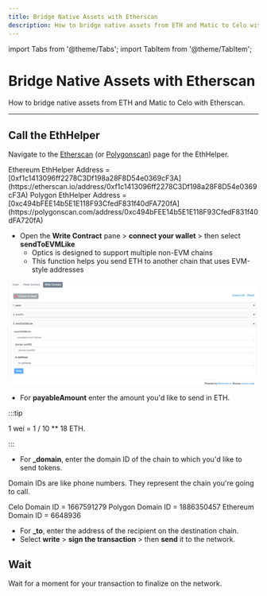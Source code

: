 ```yaml
---
title: Bridge Native Assets with Etherscan
description: How to bridge native assets from ETH and Matic to Celo with Etherscan.
---
```


import Tabs from '@theme/Tabs';
import TabItem from '@theme/TabItem';

# Bridge Native Assets with Etherscan

How to bridge native assets from ETH and Matic to Celo with Etherscan.

___
## Call the EthHelper

Navigate to the [Etherscan](https://etherscan.io/) (or [Polygonscan](https://polygonscan.com/)) page for the EthHelper.

<Tabs>
  <TabItem value="Ethereum" label="On Ethereum" default>
    Ethereum EthHelper Address = [0xf1c1413096ff2278C3Df198a28F8D54e0369cF3A](https://etherscan.io/address/0xf1c1413096ff2278C3Df198a28F8D54e0369cF3A)
  </TabItem>
  <TabItem value="Polygon" label="On Polygon">
    Polygon EthHelper Address = [0xc494bFEE14b5E1E118F93CfedF831f40dFA720fA](https://polygonscan.com/address/0xc494bFEE14b5E1E118F93CfedF831f40dFA720fA)
  </TabItem>
</Tabs>

* Open the **Write Contract** pane > **connect your wallet** > then select **sendToEVMLike**
    * Optics is designed to support multiple non-EVM chains
    * This function helps you send ETH to another chain that uses EVM-style addresses

![Bridging Native Assets with Etherescan](https://github.com/joenyzio/assets/blob/main/celo-docs/bridging-native-assets-with-etherscan/bridging-native-assets-with-etherscan.png?raw=true)

* For **payableAmount** enter the amount you'd like to send in ETH.

:::tip

1 wei = 1 / 10 ** 18 ETH.

:::

* For **_domain**, enter the domain ID of the chain to which you'd like to send tokens.

Domain IDs are like phone numbers. They represent the chain you're going to call.

<Tabs>
  <TabItem value="Celo" label="On Celo" default>
    Celo Domain ID = 1667591279
  </TabItem>
  <TabItem value="Polygon" label="On Polygon">
    Polygon Domain ID = 1886350457
  </TabItem>
    <TabItem value="Ethereum" label="On Ethereum">
    Ethereum Domain ID = 6648936
  </TabItem>
</Tabs>

* For **_to**, enter the address of the recipient on the destination chain.
* Select **write** > **sign the transaction** > then **send** it to the network.


## Wait 

Wait for a moment for your transaction to finalize on the network.
